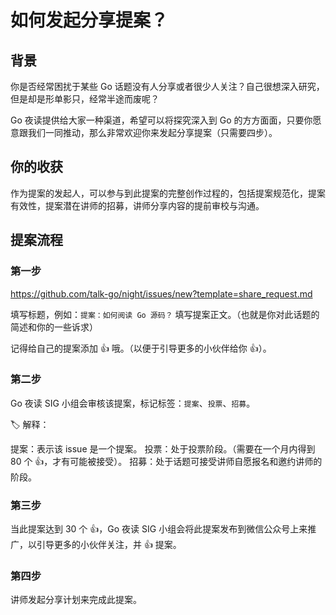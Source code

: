 # 如何发起分享提案？

## 背景

你是否经常困扰于某些 Go 话题没有人分享或者很少人关注？自己很想深入研究，但是却是形单影只，经常半途而废呢？

Go 夜读提供给大家一种渠道，希望可以将探究深入到 Go 的方方面面，只要你愿意跟我们一同推动，那么非常欢迎你来发起分享提案（只需要四步）。

## 你的收获

作为提案的发起人，可以参与到此提案的完整创作过程的，包括提案规范化，提案有效性，提案潜在讲师的招募，讲师分享内容的提前审校与沟通。

## 提案流程

### 第一步

https://github.com/talk-go/night/issues/new?template=share_request.md


填写标题，例如：`提案：如何阅读 Go 源码？`
填写提案正文。（也就是你对此话题的简述和你的一些诉求）

记得给自己的提案添加 👍 哦。（以便于引导更多的小伙伴给你 👍）。

### 第二步

Go 夜读 SIG 小组会审核该提案，标记标签：`提案`、`投票`、`招募`。

🏷 解释：

提案：表示该 issue 是一个提案。
投票：处于投票阶段。（需要在一个月内得到 80 个 👍，才有可能被接受）。
招募：处于话题可接受讲师自愿报名和邀约讲师的阶段。

### 第三步

当此提案达到 30 个 👍，Go 夜读 SIG 小组会将此提案发布到微信公众号上来推广，以引导更多的小伙伴关注，并 👍 提案。

### 第四步

讲师发起分享计划来完成此提案。
